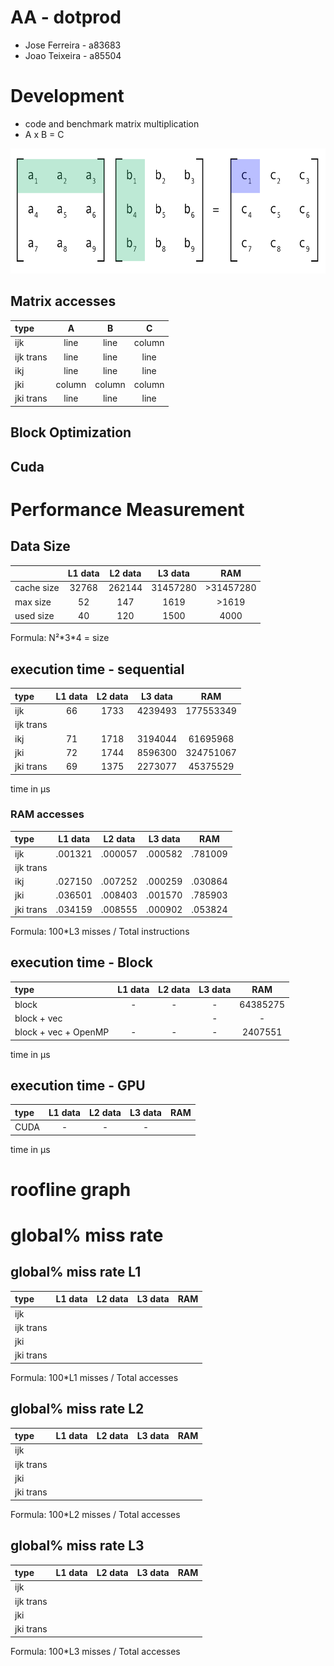 # AA - dotprod
* Jose Ferreira - a83683
* Joao Teixeira - a85504

# Development
* code and benchmark matrix multiplication
* A x B = C

<img src="matrix_mult.png" height="200px"/>

## Matrix accesses
| type      | A      | B     |  C     |
|:----------|:------:|:-----:|:------:|
| ijk       | line   | line  | column |
| ijk trans | line   | line  | line   |
| ikj       | line   | line  | line   |
| jki       | column | column| column |
| jki trans | line   | line  | line   |

## Block Optimization

## Cuda

# Performance Measurement

## Data Size
|            | L1 data | L2 data | L3 data  | RAM       |
|:-----------|:-------:|:-------:|:--------:|:---------:|
| cache size |  32768  | 262144  | 31457280 | >31457280 |
| max size   |  52     | 147     | 1619     | >1619     |
| used size  |  40     | 120     | 1500     | 4000      |

Formula: N²\*3\*4 = size

## execution time - sequential
| type      | L1 data | L2 data | L3 data | RAM       |
|:----------|:-------:|:-------:|:-------:|:---------:|
| ijk       | 66      | 1733    | 4239493 | 177553349 |
| ijk trans |         |         |         |           |
| ikj       | 71      | 1718    | 3194044 | 61695968  |
| jki       | 72      | 1744    | 8596300 | 324751067 |
| jki trans | 69      | 1375    | 2273077 | 45375529  |
time in μs

### RAM accesses
| type      | L1 data | L2 data | L3 data | RAM     |
|:----------|:-------:|:-------:|:-------:|:-------:|
| ijk       | .001321 | .000057 | .000582 | .781009 |
| ijk trans |         |         |         |         |
| ikj       | .027150 | .007252 | .000259 | .030864 |
| jki       | .036501 | .008403 | .001570 | .785903 |
| jki trans | .034159 | .008555 | .000902 | .053824 |

Formula: 100\*L3 misses / Total instructions

## execution time - Block
| type                 | L1 data | L2 data | L3 data | RAM      |
|:---------------------|:-------:|:-------:|:-------:|:--------:|
| block                | -       | -       | -       | 64385275 |
| block + vec          |         |         | -       | -        |
| block + vec + OpenMP | -       | -       | -       | 2407551  |
time in μs

## execution time - GPU
| type | L1 data | L2 data | L3 data | RAM |
|:-----|:-------:|:-------:|:-------:|:---:|
| CUDA | -       | -       | -       |     |
time in μs

# roofline graph

# global% miss rate

## global% miss rate L1

| type      | L1 data | L2 data | L3 data | RAM |
|:----------|:-------:|:-------:|:-------:|:---:|
| ijk       |         |         |         |     |
| ijk trans |         |         |         |     |
| jki       |         |         |         |     |
| jki trans |         |         |         |     |

Formula: 100\*L1 misses / Total accesses

## global% miss rate L2

| type      | L1 data | L2 data | L3 data | RAM |
|:----------|:-------:|:-------:|:-------:|:---:|
| ijk       |         |         |         |     |
| ijk trans |         |         |         |     |
| jki       |         |         |         |     |
| jki trans |         |         |         |     |

Formula: 100\*L2 misses / Total accesses

## global% miss rate L3

| type      | L1 data | L2 data | L3 data | RAM |
|:----------|:-------:|:-------:|:-------:|:---:|
| ijk       |         |         |         |     |
| ijk trans |         |         |         |     |
| jki       |         |         |         |     |
| jki trans |         |         |         |     |

Formula: 100\*L3 misses / Total accesses
